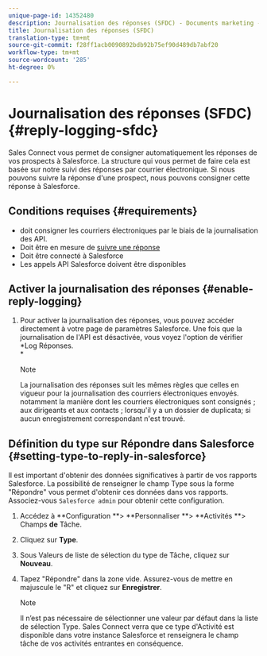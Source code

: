 ```yaml
---
unique-page-id: 14352480
description: Journalisation des réponses (SFDC) - Documents marketing - Documentation du produit
title: Journalisation des réponses (SFDC)
translation-type: tm+mt
source-git-commit: f28ff1acb0090892bdb92b75ef90d489db7abf20
workflow-type: tm+mt
source-wordcount: '285'
ht-degree: 0%

---
```



# Journalisation des réponses (SFDC) {#reply-logging-sfdc}

Sales Connect vous permet de consigner automatiquement les réponses de vos prospects à Salesforce. La structure qui vous permet de faire cela est basée sur notre suivi des réponses par courrier électronique. Si nous pouvons suivre la réponse d&#39;une prospect, nous pouvons consigner cette réponse à Salesforce.

## Conditions requises {#requirements}

* doit consigner les courriers électroniques par le biais de la journalisation des API.
* Doit être en mesure de [suivre une réponse](http://docs.marketo.com/x/BYPS)
* Doit être connecté à Salesforce
* Les appels [](http://developer.salesforce.com/docs/atlas.en-us.salesforce_app_limits_cheatsheet.meta/salesforce_app_limits_cheatsheet/salesforce_app_limits_platform_api.htm) API Salesforce doivent être disponibles

## Activer la journalisation des réponses {#enable-reply-logging}

1. Pour activer la journalisation des réponses, vous pouvez accéder directement à votre page de paramètres [](http://docs.marketo.com/pages/assets/external-link.jspa) Salesforce. Une fois que la journalisation de l&#39;API est désactivée, vous voyez l&#39;option de vérifier *Log Réponses.\
   *

   >[!NOTE]
   >
   >La journalisation des réponses suit les mêmes règles que celles en vigueur pour la journalisation des courriers électroniques envoyés. notamment la manière dont les courriers électroniques sont consignés ; aux dirigeants et aux contacts ; lorsqu&#39;il y a un dossier de duplicata; si aucun enregistrement correspondant n&#39;est trouvé.

## Définition du type sur Répondre dans Salesforce {#setting-type-to-reply-in-salesforce}

Il est important d&#39;obtenir des données significatives à partir de vos rapports Salesforce. La possibilité de renseigner le champ Type sous la forme &quot;Répondre&quot; vous permet d&#39;obtenir ces données dans vos rapports. Associez-vous `Salesforce admin` pour obtenir cette configuration.

1. Accédez à **Configuration **> **Personnaliser **> **Activités **> Champs **de** Tâche.
1. Cliquez sur **Type**.
1. Sous Valeurs de liste de sélection du type de Tâche, cliquez sur **Nouveau**.
1. Tapez &quot;Répondre&quot; dans la zone vide. Assurez-vous de mettre en majuscule le &quot;R&quot; et cliquez sur **Enregistrer**.

   >[!NOTE]
   >
   >Il n’est pas nécessaire de sélectionner une valeur par défaut dans la liste de sélection Type. Sales Connect verra que ce type d&#39;Activité est disponible dans votre instance Salesforce et renseignera le champ tâche de vos activités entrantes en conséquence.

